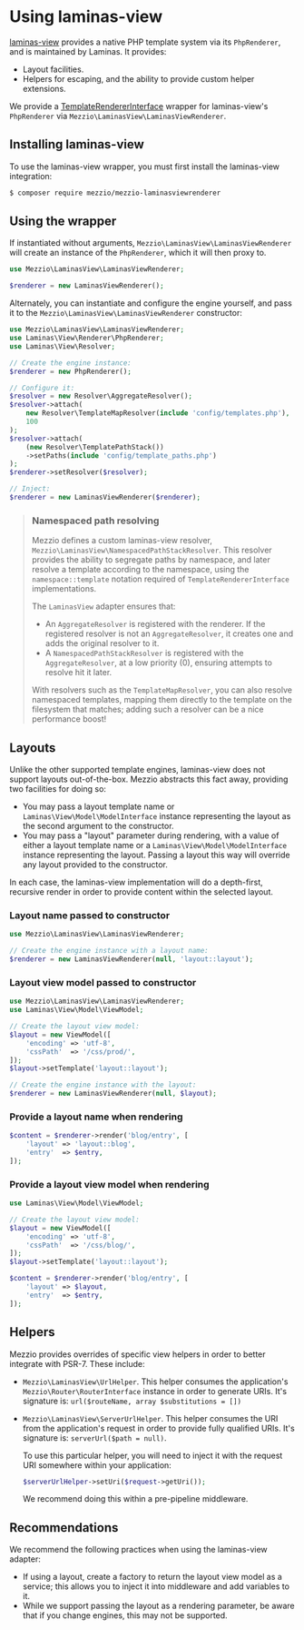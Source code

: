 # Using laminas-view

[laminas-view](https://github.com/laminas/laminas-view) provides a native PHP
template system via its `PhpRenderer`, and is maintained by Laminas. It
provides:

- Layout facilities.
- Helpers for escaping, and the ability to provide custom helper extensions.

We provide a [TemplateRendererInterface](interface.md) wrapper for laminas-view's
`PhpRenderer` via `Mezzio\LaminasView\LaminasViewRenderer`.

## Installing laminas-view

To use the laminas-view wrapper, you must first install the laminas-view integration:

```bash
$ composer require mezzio/mezzio-laminasviewrenderer
```

## Using the wrapper

If instantiated without arguments, `Mezzio\LaminasView\LaminasViewRenderer` will create
an instance of the `PhpRenderer`, which it will then proxy to.

```php
use Mezzio\LaminasView\LaminasViewRenderer;

$renderer = new LaminasViewRenderer();
```

Alternately, you can instantiate and configure the engine yourself, and pass it
to the `Mezzio\LaminasView\LaminasViewRenderer` constructor:

```php
use Mezzio\LaminasView\LaminasViewRenderer;
use Laminas\View\Renderer\PhpRenderer;
use Laminas\View\Resolver;

// Create the engine instance:
$renderer = new PhpRenderer();

// Configure it:
$resolver = new Resolver\AggregateResolver();
$resolver->attach(
    new Resolver\TemplateMapResolver(include 'config/templates.php'),
    100
);
$resolver->attach(
    (new Resolver\TemplatePathStack())
    ->setPaths(include 'config/template_paths.php')
);
$renderer->setResolver($resolver);

// Inject:
$renderer = new LaminasViewRenderer($renderer);
```

> ### Namespaced path resolving
>
> Mezzio defines a custom laminas-view resolver,
> `Mezzio\LaminasView\NamespacedPathStackResolver`. This resolver
> provides the ability to segregate paths by namespace, and later resolve a
> template according to the namespace, using the `namespace::template` notation
> required of `TemplateRendererInterface` implementations.
>
> The `LaminasView` adapter ensures that:
>
> - An `AggregateResolver` is registered with the renderer. If the registered
>   resolver is not an `AggregateResolver`, it creates one and adds the original
>   resolver to it.
> - A `NamespacedPathStackResolver` is registered with the `AggregateResolver`, at
>   a low priority (0), ensuring attempts to resolve hit it later.
>
> With resolvers such as the `TemplateMapResolver`, you can also resolve
> namespaced templates, mapping them directly to the template on the filesystem
> that matches; adding such a resolver can be a nice performance boost!

## Layouts

Unlike the other supported template engines, laminas-view does not support layouts
out-of-the-box. Mezzio abstracts this fact away, providing two facilities
for doing so:

- You may pass a layout template name or `Laminas\View\Model\ModelInterface`
  instance representing the layout as the second argument to the constructor.
- You may pass a "layout" parameter during rendering, with a value of either a
  layout template name or a `Laminas\View\Model\ModelInterface`
  instance representing the layout. Passing a layout this way will override any
  layout provided to the constructor.

In each case, the laminas-view implementation will do a depth-first, recursive
render in order to provide content within the selected layout.

### Layout name passed to constructor

```php
use Mezzio\LaminasView\LaminasViewRenderer;

// Create the engine instance with a layout name:
$renderer = new LaminasViewRenderer(null, 'layout::layout');
```

### Layout view model passed to constructor

```php
use Mezzio\LaminasView\LaminasViewRenderer;
use Laminas\View\Model\ViewModel;

// Create the layout view model:
$layout = new ViewModel([
    'encoding' => 'utf-8',
    'cssPath'  => '/css/prod/',
]);
$layout->setTemplate('layout::layout');

// Create the engine instance with the layout:
$renderer = new LaminasViewRenderer(null, $layout);
```

### Provide a layout name when rendering

```php
$content = $renderer->render('blog/entry', [
    'layout' => 'layout::blog',
    'entry'  => $entry,
]);
```

### Provide a layout view model when rendering

```php
use Laminas\View\Model\ViewModel;

// Create the layout view model:
$layout = new ViewModel([
    'encoding' => 'utf-8',
    'cssPath'  => '/css/blog/',
]);
$layout->setTemplate('layout::layout');

$content = $renderer->render('blog/entry', [
    'layout' => $layout,
    'entry'  => $entry,
]);
```

## Helpers

Mezzio provides overrides of specific view helpers in order to better
integrate with PSR-7. These include:

- `Mezzio\LaminasView\UrlHelper`. This helper consumes the
  application's `Mezzio\Router\RouterInterface` instance in order
  to generate URIs. It's signature is:
  `url($routeName, array $substitutions = [])`
- `Mezzio\LaminasView\ServerUrlHelper`. This helper consumes the
  URI from the application's request in order to provide fully qualified URIs.
  It's signature is: `serverUrl($path = null)`.

  To use this particular helper, you will need to inject it with the request URI
  somewhere within your application:

  ```php
  $serverUrlHelper->setUri($request->getUri());
  ```

  We recommend doing this within a pre-pipeline middleware.

## Recommendations

We recommend the following practices when using the laminas-view adapter:

- If using a layout, create a factory to return the layout view model as a
  service; this allows you to inject it into middleware and add variables to it.
- While we support passing the layout as a rendering parameter, be aware that if
  you change engines, this may not be supported.
